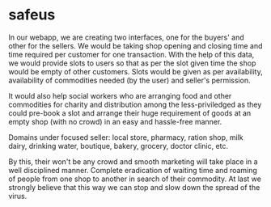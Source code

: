 # safeus
In our webapp, we are creating two interfaces, one for the buyers' and other for the sellers. We would be taking shop opening and closing time and time required per customer for one transaction. With the help of this data, we would provide slots to users so that as per the slot given time the shop would be empty of other customers. Slots would be given as per availability, availability of commodities needed (by the user) and seller's permission.

It would also help social workers who are arranging food and other commodities for charity and distribution among the less-priviledged as they could pre-book a slot and arrange their huge requirement of goods at an empty shop (with no crowd) in an easy and hassle-free manner.

Domains under focused seller: local store, pharmacy, ration shop, milk dairy, drinking water, boutique, bakery, grocery, doctor clinic, etc.
 
By this, their won't be any crowd and smooth marketing will take place in a well disciplined manner. Complete eradication of waiting time and roaming of people from one shop to another in search of their commodity. At last we strongly believe that this way we can stop and slow down the spread of the virus. 
